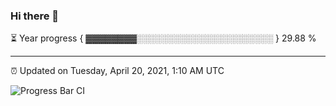 ### Hi there 👋

⏳ Year progress { ▓▓▓▓▓▓▓▓░░░░░░░░░░░░░░░░░░░░░░ } 29.88 %

---

⏰ Updated on Tuesday, April 20, 2021, 1:10 AM UTC

![Progress Bar CI](https://github.com/arthurbuhl/arthurbuhl/workflows/Progress%20Bar%20CI/badge.svg)
